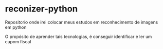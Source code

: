 # reconizer-python
Repositorio onde irei colocar meus estudos em reconhecimento de imagens em python

O propósito de aprender tais tecnologias, é conseguir identificar e ler um cupom fiscal
